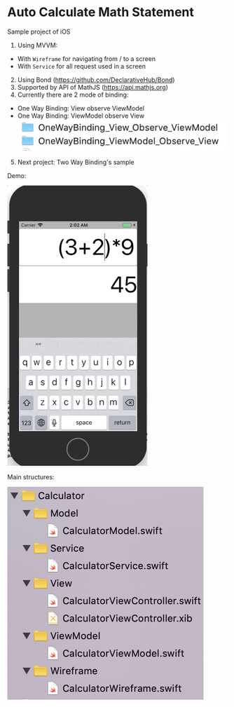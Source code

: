 # Auto Calculate Math Statement

Sample project of iOS
1. Using MVVM:
- With `Wireframe` for navigating from / to a screen
- With `Service` for all request used in a screen
2. Using Bond (https://github.com/DeclarativeHub/Bond)
3. Supported by API of MathJS (https://api.mathjs.org)
4. Currently there are 2 mode of binding:
- One Way Binding: View observe ViewModel
- One Way Binding: ViewModel observe View
![](mode_binding.png)
5. Next project: Two Way Binding's sample

Demo:

![](demo.gif)

Main structures:

![](structures.png)
